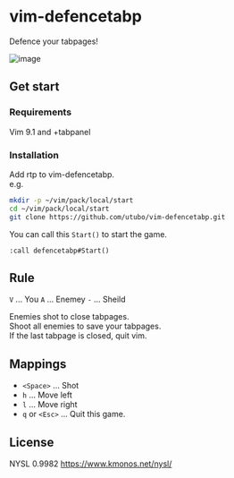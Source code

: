 # vim-defencetabp

Defence your tabpages!
<!--
![image](https://github.com/user-attachments/assets/34e539a9-e803-498a-be7c-86c70d0bb43f)
-->
![image](https://raw.githubusercontent.com/utubo/zen-content-blob/main/images/20250602-play-tabpanel/defencetabp.gif)

## Get start

### Requirements

Vim 9.1 and +tabpanel

### Installation

Add rtp to vim-defencetabp.  
e.g.
```bash
mkdir -p ~/vim/pack/local/start
cd ~/vim/pack/local/start
git clone https://github.com/utubo/vim-defencetabp.git
```

You can call this `Start()` to start the game.
```vim
:call defencetabp#Start()
```

## Rule


`V` ... You
`A` ... Enemey
`-` ... Sheild

Enemies shot to close tabpages.  
Shoot all enemies to save your tabpages.  
If the last tabpage is closed, quit vim.

## Mappings

- `<Space>` ... Shot
- `h` ...  Move left
- `l` ...  Move right
- `q` or `<Esc>` ... Quit this game.

## License

NYSL 0.9982
https://www.kmonos.net/nysl/
